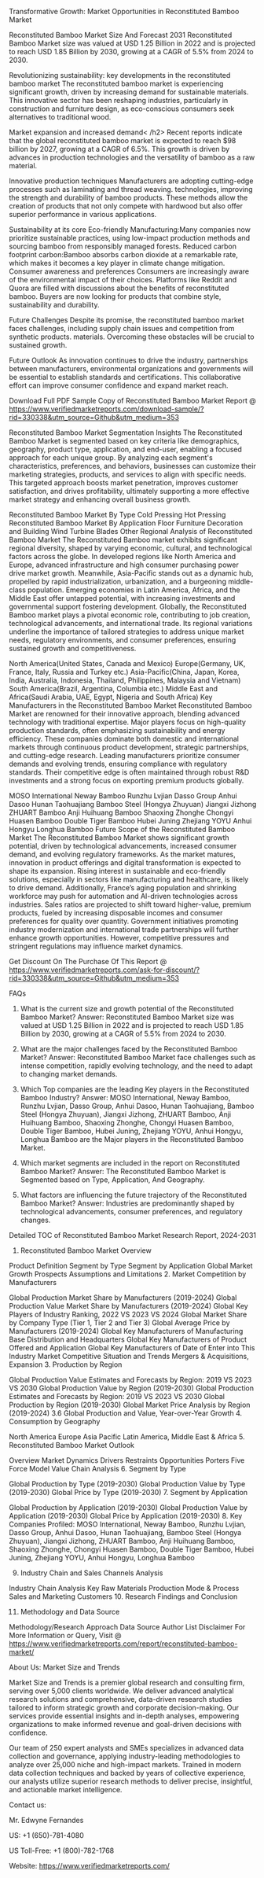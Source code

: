 Transformative Growth: Market Opportunities in Reconstituted Bamboo Market


Reconstituted Bamboo Market Size And Forecast 2031
Reconstituted Bamboo Market size was valued at USD 1.25 Billion in 2022 and is projected to reach USD 1.85 Billion by 2030, growing at a CAGR of 5.5% from 2024 to 2030.

Revolutionizing sustainability: key developments in the reconstituted bamboo market
The reconstituted bamboo market is experiencing significant growth, driven by increasing demand for sustainable materials. This innovative sector has been reshaping industries, particularly in construction and furniture design, as eco-conscious consumers seek alternatives to traditional wood.

Market expansion and increased demand< /h2>
Recent reports indicate that the global reconstituted bamboo market is expected to reach $98 billion by 2027, growing at a CAGR of 6.5%. This growth is driven by advances in production technologies and the versatility of bamboo as a raw material.

Innovative production techniques
Manufacturers are adopting cutting-edge processes such as laminating and thread weaving. technologies, improving the strength and durability of bamboo products. These methods allow the creation of products that not only compete with hardwood but also offer superior performance in various applications.

Sustainability at its core
Eco-friendly Manufacturing:Many companies now prioritize sustainable practices, using low-impact production methods and sourcing bamboo from responsibly managed forests.
Reduced carbon footprint carbon:Bamboo absorbs carbon dioxide at a remarkable rate, which makes it becomes a key player in climate change mitigation.
Consumer awareness and preferences
Consumers are increasingly aware of the environmental impact of their choices. Platforms like Reddit and Quora are filled with discussions about the benefits of reconstituted bamboo. Buyers are now looking for products that combine style, sustainability and durability.

Future Challenges
Despite its promise, the reconstituted bamboo market faces challenges, including supply chain issues and competition from synthetic products. materials. Overcoming these obstacles will be crucial to sustained growth.

Future Outlook
As innovation continues to drive the industry, partnerships between manufacturers, environmental organizations and governments will be essential to establish standards and certifications. This collaborative effort can improve consumer confidence and expand market reach.

Download Full PDF Sample Copy of Reconstituted Bamboo Market Report @ https://www.verifiedmarketreports.com/download-sample/?rid=330338&utm_source=Github&utm_medium=353

Reconstituted Bamboo Market Segmentation Insights
The Reconstituted Bamboo Market is segmented based on key criteria like demographics, geography, product type, application, and end-user, enabling a focused approach for each unique group. By analyzing each segment's characteristics, preferences, and behaviors, businesses can customize their marketing strategies, products, and services to align with specific needs. This targeted approach boosts market penetration, improves customer satisfaction, and drives profitability, ultimately supporting a more effective market strategy and enhancing overall business growth.

Reconstituted Bamboo Market By Type
Cold Pressing
Hot Pressing
Reconstituted Bamboo Market By Application
Floor
Furniture
Decoration and Building
Wind Turbine Blades
Other
Regional Analysis of Reconstituted Bamboo Market
The Reconstituted Bamboo market exhibits significant regional diversity, shaped by varying economic, cultural, and technological factors across the globe. In developed regions like North America and Europe, advanced infrastructure and high consumer purchasing power drive market growth. Meanwhile, Asia-Pacific stands out as a dynamic hub, propelled by rapid industrialization, urbanization, and a burgeoning middle-class population. Emerging economies in Latin America, Africa, and the Middle East offer untapped potential, with increasing investments and governmental support fostering development. Globally, the Reconstituted Bamboo market plays a pivotal economic role, contributing to job creation, technological advancements, and international trade. Its regional variations underline the importance of tailored strategies to address unique market needs, regulatory environments, and consumer preferences, ensuring sustained growth and competitiveness.

North America(United States, Canada and Mexico)
Europe(Germany, UK, France, Italy, Russia and Turkey etc.)
Asia-Pacific(China, Japan, Korea, India, Australia, Indonesia, Thailand, Philippines, Malaysia and Vietnam)
South America(Brazil, Argentina, Columbia etc.)
Middle East and Africa(Saudi Arabia, UAE, Egypt, Nigeria and South Africa)
Key Manufacturers in the Reconstituted Bamboo Market
Reconstituted Bamboo Market are renowned for their innovative approach, blending advanced technology with traditional expertise. Major players focus on high-quality production standards, often emphasizing sustainability and energy efficiency. These companies dominate both domestic and international markets through continuous product development, strategic partnerships, and cutting-edge research. Leading manufacturers prioritize consumer demands and evolving trends, ensuring compliance with regulatory standards. Their competitive edge is often maintained through robust R&D investments and a strong focus on exporting premium products globally.

MOSO International
Neway Bamboo
Runzhu Lvjian
Dasso Group
Anhui Dasoo
Hunan Taohuajiang
Bamboo Steel (Hongya Zhuyuan)
Jiangxi Jizhong
ZHUART Bamboo
Anji Huihuang Bamboo
Shaoxing Zhonghe
Chongyi Huasen Bamboo
Double Tiger Bamboo
Hubei Juning
Zhejiang YOYU
Anhui Hongyu
Longhua Bamboo
Future Scope of the Reconstituted Bamboo Market
The Reconstituted Bamboo Market shows significant growth potential, driven by technological advancements, increased consumer demand, and evolving regulatory frameworks. As the market matures, innovation in product offerings and digital transformation is expected to shape its expansion. Rising interest in sustainable and eco-friendly solutions, especially in sectors like manufacturing and healthcare, is likely to drive demand. Additionally, France’s aging population and shrinking workforce may push for automation and AI-driven technologies across industries. Sales ratios are projected to shift toward higher-value, premium products, fueled by increasing disposable incomes and consumer preferences for quality over quantity. Government initiatives promoting industry modernization and international trade partnerships will further enhance growth opportunities. However, competitive pressures and stringent regulations may influence market dynamics.

Get Discount On The Purchase Of This Report @ https://www.verifiedmarketreports.com/ask-for-discount/?rid=330338&utm_source=Github&utm_medium=353

FAQs
1. What is the current size and growth potential of the Reconstituted Bamboo Market?
Answer: Reconstituted Bamboo Market size was valued at USD 1.25 Billion in 2022 and is projected to reach USD 1.85 Billion by 2030, growing at a CAGR of 5.5% from 2024 to 2030.

2. What are the major challenges faced by the Reconstituted Bamboo Market?
Answer: Reconstituted Bamboo Market face challenges such as intense competition, rapidly evolving technology, and the need to adapt to changing market demands.

3. Which Top companies are the leading Key players in the Reconstituted Bamboo Industry?
Answer: MOSO International, Neway Bamboo, Runzhu Lvjian, Dasso Group, Anhui Dasoo, Hunan Taohuajiang, Bamboo Steel (Hongya Zhuyuan), Jiangxi Jizhong, ZHUART Bamboo, Anji Huihuang Bamboo, Shaoxing Zhonghe, Chongyi Huasen Bamboo, Double Tiger Bamboo, Hubei Juning, Zhejiang YOYU, Anhui Hongyu, Longhua Bamboo are the Major players in the Reconstituted Bamboo Market.

4. Which market segments are included in the report on Reconstituted Bamboo Market?
Answer: The Reconstituted Bamboo Market is Segmented based on Type, Application, And Geography.

5. What factors are influencing the future trajectory of the Reconstituted Bamboo Market?
Answer: Industries are predominantly shaped by technological advancements, consumer preferences, and regulatory changes.

Detailed TOC of Reconstituted Bamboo Market Research Report, 2024-2031
1. Reconstituted Bamboo Market Overview

Product Definition
Segment by Type
Segment by Application
Global Market Growth Prospects
Assumptions and Limitations
2. Market Competition by Manufacturers

Global Production Market Share by Manufacturers (2019-2024)
Global Production Value Market Share by Manufacturers (2019-2024)
Global Key Players of Industry Ranking, 2022 VS 2023 VS 2024
Global Market Share by Company Type (Tier 1, Tier 2 and Tier 3)
Global Average Price by Manufacturers (2019-2024)
Global Key Manufacturers of Manufacturing Base Distribution and Headquarters
Global Key Manufacturers of Product Offered and Application
Global Key Manufacturers of Date of Enter into This Industry
Market Competitive Situation and Trends
Mergers & Acquisitions, Expansion
3. Production by Region

Global Production Value Estimates and Forecasts by Region: 2019 VS 2023 VS 2030
Global Production Value by Region (2019-2030)
Global Production Estimates and Forecasts by Region: 2019 VS 2023 VS 2030
Global Production by Region (2019-2030)
Global Market Price Analysis by Region (2019-2024) 3.6 Global Production and Value, Year-over-Year Growth
4. Consumption by Geography

North America
Europe
Asia Pacific
Latin America, Middle East & Africa
5. Reconstituted Bamboo Market Outlook

Overview
Market Dynamics
Drivers
Restraints
Opportunities
Porters Five Force Model
Value Chain Analysis 
6. Segment by Type

Global Production by Type (2019-2030)
Global Production Value by Type (2019-2030)
Global Price by Type (2019-2030)
7. Segment by Application

Global Production by Application (2019-2030)
Global Production Value by Application (2019-2030)
Global Price by Application (2019-2030)
8. Key Companies Profiled: MOSO International, Neway Bamboo, Runzhu Lvjian, Dasso Group, Anhui Dasoo, Hunan Taohuajiang, Bamboo Steel (Hongya Zhuyuan), Jiangxi Jizhong, ZHUART Bamboo, Anji Huihuang Bamboo, Shaoxing Zhonghe, Chongyi Huasen Bamboo, Double Tiger Bamboo, Hubei Juning, Zhejiang YOYU, Anhui Hongyu, Longhua Bamboo

9. Industry Chain and Sales Channels Analysis

Industry Chain Analysis
Key Raw Materials
Production Mode & Process
Sales and Marketing
Customers
10. Research Findings and Conclusion

11. Methodology and Data Source

Methodology/Research Approach
Data Source
Author List
Disclaimer
For More Information or Query, Visit @ https://www.verifiedmarketreports.com/report/reconstituted-bamboo-market/

About Us: Market Size and Trends

Market Size and Trends is a premier global research and consulting firm, serving over 5,000 clients worldwide. We deliver advanced analytical research solutions and comprehensive, data-driven research studies tailored to inform strategic growth and corporate decision-making. Our services provide essential insights and in-depth analyses, empowering organizations to make informed revenue and goal-driven decisions with confidence.

Our team of 250 expert analysts and SMEs specializes in advanced data collection and governance, applying industry-leading methodologies to analyze over 25,000 niche and high-impact markets. Trained in modern data collection techniques and backed by years of collective experience, our analysts utilize superior research methods to deliver precise, insightful, and actionable market intelligence.

Contact us:

Mr. Edwyne Fernandes

US: +1 (650)-781-4080

US Toll-Free: +1 (800)-782-1768

Website: https://www.verifiedmarketreports.com/
